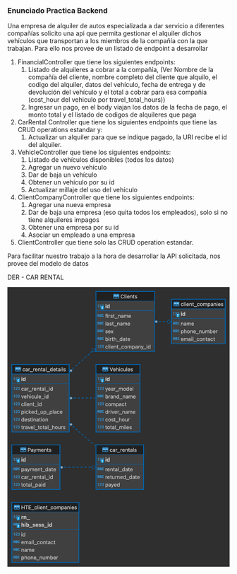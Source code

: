 ### Enunciado Practica Backend

Una empresa de alquiler de autos especializada a dar servicio a diferentes compañías solicito una api que permita 
gestionar el alquiler dichos vehículos que transportan a los miembros de la compañía con la que trabajan. Para ello 
nos provee de un listado de endpoint a desarrollar

1. FinancialController que tiene los siguientes endpoints:
   1. Listado de alquileres a cobrar a la compañía, (Ver Nombre de la compañía del cliente, nombre completo del cliente
      que alquilo, el codigo del alquiler, datos del vehículo, fecha de entrega y de devolución del vehículo y el 
      total a cobrar para esa compañia (cost_hour del vehiculo por travel_total_hours))
   2. Ingresar un pago, en el body viajan los datos de la fecha de pago, el monto total y el listado de codigos de 
      alquileres que paga
2. CarRental Controller que tiene los siguientes endpoints que tiene las CRUD operations estandar y:
   1. Actualizar un alquiler para que se indique pagado, la URI recibe el id del alquiler.
3. VehicleController que tiene los siguientes endpoints:
   1. Listado de vehículos disponibles (todos los datos)
   2. Agregar un nuevo vehículo
   3. Dar de baja un vehículo
   3. Obtener un vehículo por su id
   4. Actualizar millaje del uso del vehículo  
3. ClientCompanyController que tiene los siguientes endpoints:
   1. Agregar una nueva empresa
   2. Dar de baja una empresa (eso quita todos los empleados), solo si no tiene alquileres impagos
   3. Obtener una empresa por su id
   4. Asociar un empleado a una empresa
4. ClientController que tiene solo las CRUD operation estandar.

Para facilitar nuestro trabajo a la hora de desarrollar la API solicitada, nos provee del modelo de datos

DER - CAR RENTAL

![CAR RENTAL DER](images/CAR_RENTAL_DER.png)